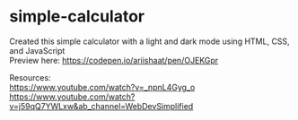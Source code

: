 # simple-calculator
Created this simple calculator with a light and dark mode using HTML, CSS, and JavaScript </br>
Preview here: https://codepen.io/ariishaat/pen/OJEKGpr

Resources: </br>
https://www.youtube.com/watch?v=_npnL4Gyg_o </br>
https://www.youtube.com/watch?v=j59qQ7YWLxw&ab_channel=WebDevSimplified
